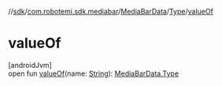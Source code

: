 //[sdk](../../../../index.md)/[com.robotemi.sdk.mediabar](../../index.md)/[MediaBarData](../index.md)/[Type](index.md)/[valueOf](value-of.md)

# valueOf

[androidJvm]\
open fun [valueOf](value-of.md)(name: [String](https://docs.oracle.com/javase/8/docs/api/java/lang/String.html)): [MediaBarData.Type](index.md)
